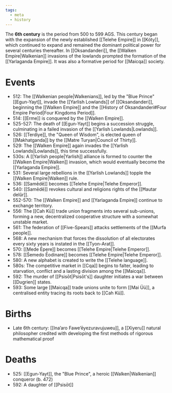 ```yaml
---
tags:
  - meta
  - history
---
```

The **6th century** is the period from 500 to 599 AGS. This century began with the expansion of the newly established [[Telehe Empire]] in [[Kóty]], which continued to expand and remained the dominant political power for several centuries thereafter. In [[Oksandanderi]], the [[Walken Empire|Walkenian]] invasions of the lowlands prompted the formation of the [[Yarlaganda Empire]]. It was also a formative period for [[Maicqa]] society.
# Events
- 512: The [[Walkenian people|Walkenians]], led by the "Blue Prince" [[Egun-Yayt]], invade the [[Yarlish Lowlands]] of [[Oksandanderi]], beginning the [[Walken Empire]] and the [[History of Oksandanderi#Four Empire Period|Four Kingdoms Period]].
- 514: [[Erme]] is conquered by the [[Walken Empire]].
- 525-527: The death of [[Egun-Yayt]] begins a succession struggle, culminating in a failed invasion of the [[Yarlish Lowlands|Lowlands]].
- 526: [[Terdiye]], the "Queen of Wisdom", is elected queen of [[Makhatganda]] by the [[Matre Turyan|Council of Thirty]].
- 529: The [[Walken Empire]] again invades the [[Yarlish Lowlands|Lowlands]], this time successfully.
- 530s: A [[Yarlish people|Yarlish]] alliance is formed to counter the [[Walken Empire|Walken]] invasion, which would eventually become the [[Yarlaganda Empire]].
- 531: Several large rebellions in the [[Yarlish Lowlands]] topple the [[Walken Empire|Walken]] rule.
- 536: [[Samēdē]] becomes [[Telehe Empire|Telehe Emperor]].
- 540: [[Samēdē]] revokes cultural and religions rights of the [[Ħautar delûr]].
- 552-570: The [[Walken Empire]] and [[Yarlaganda Empire]] continue to exchange territory.
- 556: The [[Cah Kü]] trade union fragments into several sub-unions, forming a new, decentralized cooperative structure with a somewhat unstable market.
- 561: The federation of [[Five-Spears]] attacks settlements of the [[Murfa people]]. 
- 568: A new mechanism that forces the dissolution of all electorates every sixty years is instated in the [[Tyon-Arat]].
- 570: [[Mede Ēpere]] becomes [[Telehe Empire|Telehe Emperor]].
- 578: [[Šemedo Ēodinare]] becomes [[Telehe Empire|Telehe Emperor]].
- 580: A new alphabet is created to write the [[Telehe language]].
- 580s: The competitive market in [[Cqa]] begins to falter, leading to starvation, conflict and a lasting division among the [[Maicqa]].
- 592: The murder of [[Psisōt|Psisōt's]] daughter initiates a war between [[Dugrien]] states.
- 593: Some large [[Maicqa]] trade unions unite to form [[Mai Üü]], a centralised entity tracing its roots back to [[Cah Kü]].
# Births
- Late 6th century: [[Inaʼaro Faweʼēyezuravujuweu]], a [[Xiyeru]] natural philosopher credited with developing the first methods of rigorous mathematical proof
# Deaths
- 525: [[Egun-Yayt]], the "Blue Prince", a heroic [[Walken|Walkenian]] conqueror (b. 472)
- 592: A daughter of [[Psisōt]]